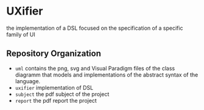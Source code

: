 # UXifier
the implementation of a DSL focused on the specification of a specific family of UI

## Repository Organization

  * `uml` contains the png, svg and Visual Paradigm files of the class diagramm that  models and implementations of the abstract syntax of the language.
  * `uxifier` implementation of DSL
  * `subject` the pdf subject of the project
  * `report` the pdf report the project
